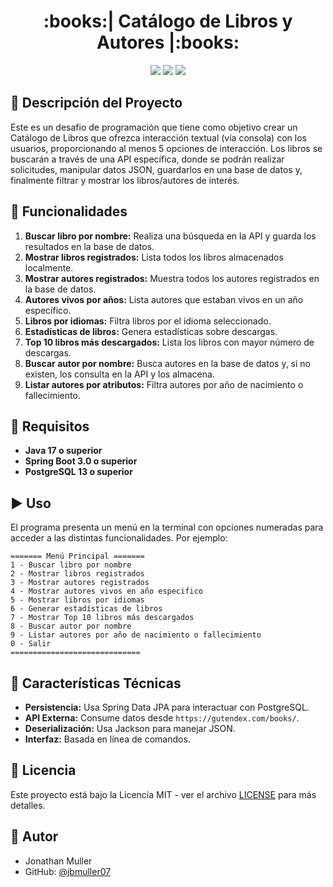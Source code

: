 <h1 align="center">  :books:|  Catálogo de Libros y Autores |:books:  </h1>
<p align="center">
    <img src="https://img.shields.io/badge/STATUS-EN_DESARROLLO-green">
    <img src="https://img.shields.io/badge/Java-17-orange.svg">
    <img src="https://img.shields.io/badge/License-MIT-green.svg">
  </p>
  
## :blue_book: Descripción del Proyecto
Este es un desafio de programación que tiene como objetivo crear un Catálogo de Libros que ofrezca interacción textual (vía consola) con los usuarios, proporcionando al menos 5 opciones de interacción. Los libros se buscarán a través de una API específica, donde se podrán realizar solicitudes, manipular datos JSON, guardarlos en una base de datos y, finalmente filtrar y mostrar los libros/autores de interés.
## :hammer: Funcionalidades
1. **Buscar libro por nombre:** Realiza una búsqueda en la API y guarda los resultados en la base de datos.
2. **Mostrar libros registrados:** Lista todos los libros almacenados localmente.
3. **Mostrar autores registrados:** Muestra todos los autores registrados en la base de datos.
4. **Autores vivos por años:** Lista autores que estaban vivos en un año específico.
5. **Libros por idiomas:** Filtra libros por el idioma seleccionado.
6. **Estadísticas de libros:** Genera estadísticas sobre descargas.
7. **Top 10 libros más descargados:** Lista los libros con mayor número de descargas.
8. **Buscar autor por nombre:** Busca autores en la base de datos y, si no existen, los consulta en la API y los almacena.
9. **Listar autores por atributos:** Filtra autores por año de nacimiento o fallecimiento.

## :construction: Requisitos
- **Java 17 o superior**
- **Spring Boot 3.0 o superior**
- **PostgreSQL 13 o superior**

## :arrow_forward: Uso
El programa presenta un menú en la terminal con opciones numeradas para acceder a las distintas funcionalidades. Por ejemplo:
```text
======= Menú Principal =======
1 - Buscar libro por nombre
2 - Mostrar libros registrados
3 - Mostrar autores registrados
4 - Mostrar autores vivos en año especifico
5 - Mostrar libros por idiomas
6 - Generar estadísticas de libros
7 - Mostrar Top 10 libros más descargados
8 - Buscar autor por nombre
9 - Listar autores por año de nacimiento o fallecimiento
0 - Salir
=============================
```

## :wrench: Características Técnicas
- **Persistencia:** Usa Spring Data JPA para interactuar con PostgreSQL.
- **API Externa:** Consume datos desde `https://gutendex.com/books/`.
- **Deserialización:** Usa Jackson para manejar JSON.
- **Interfaz:** Basada en línea de comandos.

## 📝 Licencia

Este proyecto está bajo la Licencia MIT - ver el archivo [LICENSE](LICENSE) para más detalles.

## 👤 Autor

- Jonathan Muller
- GitHub: [@jbmuller07](https://github.com/jbmuller07)
